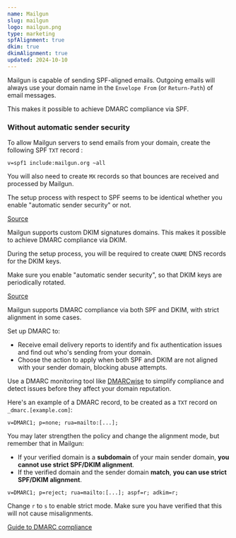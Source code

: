 ```yaml
---
name: Mailgun
slug: mailgun
logo: mailgun.png
type: marketing
spfAlignment: true
dkim: true
dkimAlignment: true
updated: 2024-10-10
---
```


<script>
  import DotsBadge from '$lib/mdsvex/dots-badge.svelte';
</script>
<Block title="SPF">

Mailgun is capable of sending SPF-aligned emails. Outgoing emails will always use your domain name in the `Envelope From` (or `Return-Path`) of email messages.

This makes it possible to achieve DMARC compliance via SPF.

### Without automatic sender security

To allow Mailgun servers to send emails from your domain, create the following SPF `TXT` record :

```
v=spf1 include:mailgun.org ~all
```

You will also need to create `MX` records so that bounces are received and processed by Mailgun.

The setup process with respect to SPF seems to be identical whether you enable "automatic sender security" or not.

[Source](https://help.mailgun.com/hc/en-us/articles/360026833053-Domain-Verification-Setup-Guide)

</Block>

<Block title="DKIM">

Mailgun supports custom DKIM signatures domains. This makes it possible to achieve DMARC compliance via DKIM.

During the setup process, you will be required to create `CNAME` DNS records for the DKIM keys.

Make sure you enable "automatic sender security", so that DKIM keys are periodically rotated.

[Source](https://www.twilio.com/docs/sendgrid/ui/account-and-settings/how-to-set-up-domain-authentication)

</Block>

<Block title="DMARC">

Mailgun supports DMARC compliance via both SPF and DKIM, with strict alignment in some cases.

Set up DMARC to:

- Receive email delivery reports to identify and fix authentication issues and find out who's sending from your domain.
- Choose the action to apply when both SPF and DKIM are not aligned with your sender domain, blocking abuse attempts.

Use a DMARC monitoring tool like [DMARCwise](https://dmarcwise.io) to simplify compliance and detect issues before they affect your domain reputation.

Here's an example of a DMARC record, to be created as a `TXT` record on `_dmarc.[example.com]`:

```
v=DMARC1; p=none; rua=mailto:[...];
```

You may later strengthen the policy and change the alignment mode, but remember that in Mailgun:

- If your verified domain is a **subdomain** of your main sender domain, **you cannot use strict SPF/DKIM alignment**.
- If the verified domain and the sender domain **match**, **you can use strict SPF/DKIM alignment**.

```
v=DMARC1; p=reject; rua=mailto:[...]; aspf=r; adkim=r;
```

Change `r` to `s` to enable strict mode. Make sure you have verified that this will not cause misalignments.

[Guide to DMARC compliance](https://dmarcwise.io/docs/guide-to-dmarc-compliance)

</Block>
